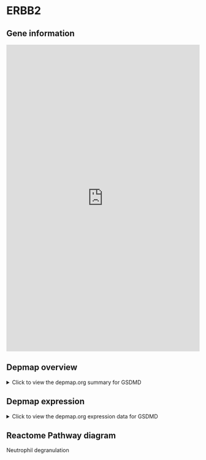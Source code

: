 <h1>ERBB2</h1>

<h2>Gene information</h2>
<iframe src="https://depmap.org/portal/gene/GSDMD?tab=about" style="border:none;width:100%;height:800px"></iframe>

<h2>Depmap overview</h2>
<details>
  <summary>Click to view the depmap.org summary for GSDMD</summary>
  <iframe src="https://depmap.org/portal/gene/GSDMD?tab=overview" style="border:none;width:100%;height:800px"></iframe>
</details>

<h2>Depmap expression</h2>
<details>
  <summary>Click to view the depmap.org expression data for GSDMD</summary>
  <iframe src="https://depmap.org/portal/gene/GSDMD?tab=characterization" style="border:none;width:100%;height:800px"></iframe>
</details>



<h2>Reactome Pathway diagram</h2>
Neutrophil degranulation
<div id="diagramHolder"></div>

<script>
    //Creating the Reactome Diagram widget
    //Take into account a proxy needs to be set up in your server side pointing to www.reactome.org
    function onReactomeDiagramReady(){  //This function is automatically called when the widget code is ready to be used
        var diagram = Reactome.Diagram.create({
            "placeHolder" : "diagramHolder",
            "width" : 900,
            "height" : 500
        });

        //Initialising it to the "Hemostasis" pathway
        diagram.loadDiagram("R-HSA-6798695");

        //Adding different listeners

        diagram.onDiagramLoaded(function (loaded) {
            console.info("Loaded ", loaded);
            diagram.flagItems("BAD");
	    diagram.flagItems("Q92934");
            if (loaded == "R-HSA-6798695") diagram.selectItem("R-HSA-6798695");
        });

     }
</script>



